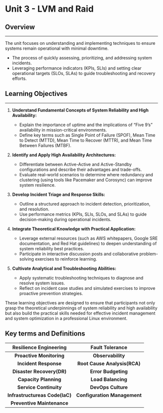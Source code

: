 # Unit 3 - LVM and Raid

## Overview

---

The unit focuses on understanding and implementing techniques to ensure systems remain operational with minimal downtime.

- The process of quickly assessing, prioritizing, and addressing system incidents.
- Leveraging performance indicators (KPIs, SLIs) and setting clear operational targets (SLOs, SLAs) to guide troubleshooting and recovery efforts.

## Learning Objectives

---

1. **Understand Fundamental Concepts of System Reliability and High Availability:**
    - Explain the importance of uptime and the implications of “Five 9’s” availability in mission-critical environments.
    - Define key terms such as Single Point of Failure (SPOF), Mean Time to Detect (MTTD), Mean Time to Recover (MTTR), and Mean Time Between Failures (MTBF).

2. **Identify and Apply High Availability Architectures:**
    - Differentiate between Active-Active and Active-Standby configurations and describe their advantages and trade-offs.
    - Evaluate real-world scenarios to determine where redundancy and clustering (using tools like Pacemaker and Corosync) can improve system resilience.

3. **Develop Incident Triage and Response Skills:**
    - Outline a structured approach to incident detection, prioritization, and resolution.
    - Use performance metrics (KPIs, SLIs, SLOs, and SLAs) to guide decision-making during operational incidents.

4. **Integrate Theoretical Knowledge with Practical Application:**
    - Leverage external resources (such as AWS whitepapers, Google SRE documentation, and Red Hat guidelines) to deepen understanding of system reliability best practices.
    - Participate in interactive discussion posts and collaborative problem-solving exercises to reinforce learning.

5. **Cultivate Analytical and Troubleshooting Abilities:**
    - Apply systematic troubleshooting techniques to diagnose and resolve system issues.
    - Reflect on incident case studies and simulated exercises to improve proactive prevention strategies.

These learning objectives are designed to ensure that participants not only grasp the theoretical underpinnings of system reliability and high availability but also build the practical skills needed for effective incident management and system optimization in a professional Linux environment.

## Key terms and Definitions

|**Resilience Engineering**|**Fault Tolerance**|
| :------------------: | :------------------: |
|**Proactive Monitoring**|**Observability**|
|**Incident Response**|**Root Cause Analysis(RCA)**|
|**Disaster Recovery(DR)**|**Error Budgeting**|
|**Capacity Planning**|**Load Balancing**|
|**Service Continuity**|**DevOps Culture**|
|**Infrastructureas Code(IaC)**|**Configuration Management**|
|**Preventive Maintenance**|













